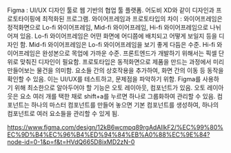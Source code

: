 Figma : UI/UX 디자인 툴로 웹 기반의 협업 툴 플랫폼. 어도비 XD와 같이 디자인과 프로토타이핑에 최적화된 프로그램.
와이어프레임과 프로토타입의 차이 : 와이어프레임은 정적화면으로 Lo-fi 와이어프레임, Mid-fi 와이어프레임, Hi-fi 와이어프레임으로 나뉘어져 있음. Lo-fi 와이어프레임은 어떤 화면에 어디쯤에 배치되고 어떻게 보일지 등을 디자인 함. Mid-fi 와이어프레임은 Lo-fi 와이어프레임을 보기 좋게 다듬은 수준. Hi-fi 와이어프레임은 완성본으로 목업에 가까운 수준. 프론트엔드가 개발하기 위해서는 픽셀 단위로 맞춰진 디자인이 필요함. 프로토타입은 동적화면으로 제품을 만드는 과정에서 미리 만들어보는 물건을 의미함. 요소들 간의 상호작용을 추가하여, 화면 간의 이동 등 동작을 확인할 수 있음. 이는 UI/UX를 테스트하고, 문제점을 파악하기 위함.
Figma를 사용하기 위해 최소한으로 알아두어야 할 기능은 오토 레이아웃, 컴포넌트가 있음. 오토 레이아웃은 요소 여러 개를 택한 채로 shift+a를 누르면 하나로 그룹화하여 관리할 수 있음. 컴포넌트는 하나의 마스터 컴포넌트를 만들어 놓으면 기본 컴포넌트를 생성하여, 하나의 컴포넌트로 여러 요소들을 관리할 수 있게 됨.

https://www.figma.com/design/12kB6wcmpq89rgAdAllkF2/%EC%99%80%EC%9D%B4%EC%96%B4%ED%94%84%EB%A0%88%EC%9E%84?node-id=0-1&p=f&t=HVdQ665D8ixMD2zN-0